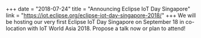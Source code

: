 +++
date = "2018-07-24"
title = "Announcing Eclipse IoT Day Singapore"
link = "https://iot.eclipse.org/eclipse-iot-day-singapore-2018/"
+++
We will be hosting our very first Eclipse IoT Day Singapore on September 18 in co-location with IoT World Asia 2018. Propose a talk now or plan to attend!